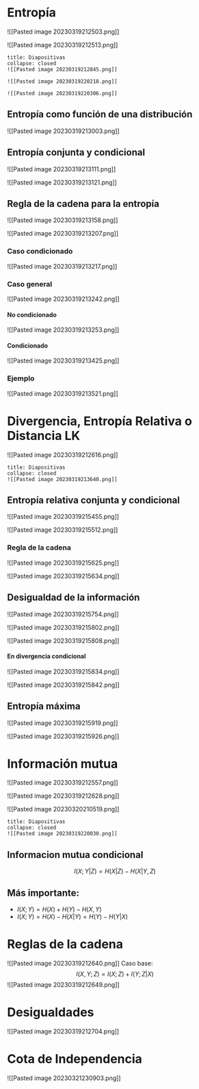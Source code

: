 # Entropía

![[Pasted image 20230319212503.png]]

![[Pasted image 20230319212513.png]]

```ad-quote
title: Diapositivas
collapse: closed
![[Pasted image 20230319212845.png]]

![[Pasted image 20230319220218.png]]

![[Pasted image 20230319220306.png]]
```

## Entropía como función de una distribución

![[Pasted image 20230319213003.png]]

## Entropía conjunta y condicional

![[Pasted image 20230319213111.png]]

![[Pasted image 20230319213121.png]]

## Regla de la cadena para la entropía

![[Pasted image 20230319213158.png]]

![[Pasted image 20230319213207.png]]

### Caso condicionado
![[Pasted image 20230319213217.png]]

### Caso general
![[Pasted image 20230319213242.png]]

#### No condicionado
![[Pasted image 20230319213253.png]]

#### Condicionado
![[Pasted image 20230319213425.png]]

### Ejemplo
![[Pasted image 20230319213521.png]]


# Divergencia, Entropía Relativa o Distancia LK

![[Pasted image 20230319212616.png]]

```ad-cite
title: Diapositivas
collapse: closed
![[Pasted image 20230319213640.png]]
```

## Entropía relativa conjunta y condicional

![[Pasted image 20230319215455.png]]

![[Pasted image 20230319215512.png]]

### Regla de la cadena

![[Pasted image 20230319215625.png]]

![[Pasted image 20230319215634.png]]

## Desigualdad de la información

![[Pasted image 20230319215754.png]]

![[Pasted image 20230319215802.png]]

![[Pasted image 20230319215808.png]]

#### En divergencia condicional

![[Pasted image 20230319215834.png]]

![[Pasted image 20230319215842.png]]

## Entropía máxima

![[Pasted image 20230319215919.png]]

![[Pasted image 20230319215926.png]]


# Información mutua

![[Pasted image 20230319212557.png]]

![[Pasted image 20230319212628.png]]

![[Pasted image 20230320210519.png]]

```ad-quote
title: Diapositivas
collapse: closed
![[Pasted image 20230319220030.png]]
```

## Informacion mutua condicional
$$I(X;Y|Z) = H(X|Z) - H(X|Y, Z)$$

## Más importante:
- $I(X;Y) = H(X) + H(Y) - H(X, Y)$
- $I(X;Y) = H(X) - H(X|Y) = H(Y) - H(Y|X)$

# Reglas de la cadena

![[Pasted image 20230319212640.png]]
Caso base: $$I(X, Y; Z) = I(X; Z) + I(Y; Z| X)$$
![[Pasted image 20230319212649.png]]
# Desigualdades

![[Pasted image 20230319212704.png]]

# Cota de Independencia

![[Pasted image 20230321230903.png]]